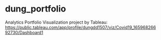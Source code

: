 # dung_portfolio
Analytics Portfolio
Visualization project by Tableau:
https://public.tableau.com/app/profile/dungdd1507/viz/Covid19_16596826692730/Dashboard1
